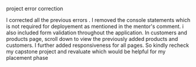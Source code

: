 project error correction

I corrected all the previous errors . I removed the console statements which is not required for deployement as mentioned in the mentor's comment. i also included form validation throughout the application. In customers and products page, scroll down to view the previously added products and customers. I further added responsiveness for all pages. So kindly recheck my capstone project and revaluate which would be helpful for my placement phase